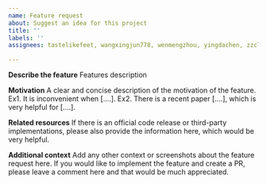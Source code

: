 ```yaml
---
name: Feature request
about: Suggest an idea for this project
title: ''
labels: ''
assignees: tastelikefeet, wangxingjun778, wenmengzhou, yingdachen, zzclynn

---
```


**Describe the feature**
Features description

**Motivation**
A clear and concise description of the motivation of the feature. Ex1. It is inconvenient when [....]. Ex2. There is a recent paper [....], which is very helpful for [....].

**Related resources**
 If there is an official code release or third-party implementations, please also provide the information here, which would be very helpful.

**Additional context**
Add any other context or screenshots about the feature request here. If you would like to implement the feature and create a PR, please leave a comment here and that would be much appreciated.

